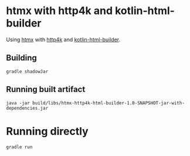 # htmx with http4k and kotlin-html-builder

Using [htmx](https://htmx.org/) with [http4k](https://www.http4k.org/) and [kotlin-html-builder](https://github.com/mikaelstaldal/kotlin-html-builder).

## Building

```shell
gradle shadowJar
```

## Running built artifact

```shell
java -jar build/libs/htmx-http4k-html-builder-1.0-SNAPSHOT-jar-with-dependencies.jar 
```

# Running directly

```shell
gradle run
```
